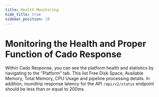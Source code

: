 ```yaml
---
title: Health Monitoring
hide_title: true
sidebar_position: 10
---
```


# Monitoring the Health and Proper Function of Cado Response

Within Cado Response, you can see the platform health and statistics by navigating to the "Platform" tab.  This list Free Disk Space, Available Memory, Total Memory, CPU Usage and pipeline processing details.  In addition, roundtrip response latency for the API `/api/v2/status` endpoint should be less than or equal to 200ms.